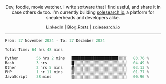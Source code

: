 <p align="center">Dev, foodie, movie watcher. I write software that I find useful, and share it in case others do too. I'm currently building <a href="https://solesearch.io">solesearch.io</a>, a platform for sneakerheads and developers alike.</p>
<p align="center">
  <a href="https://www.linkedin.com/in/peter-rauscher">LinkedIn</a>
  |
  <a href="https://dev.to/peterrauscher">Blog Posts</a>
  |
  <a href="https://solesearch.io">solesearch.io</a>
</p>
<hr/>
<!--START_SECTION:waka-->

```python
From: 27 November 2024 - To: 27 December 2024

Total Time: 64 hrs 48 mins

Python        56 hrs 2 mins   █████████████████████░░░░   83.76 %
Bash          3 hrs           █░░░░░░░░░░░░░░░░░░░░░░░░   04.49 %
Other         2 hrs 5 mins    ▓░░░░░░░░░░░░░░░░░░░░░░░░   03.13 %
PHP           1 hr 11 mins    ▒░░░░░░░░░░░░░░░░░░░░░░░░   01.77 %
JavaScript    38 mins         ▒░░░░░░░░░░░░░░░░░░░░░░░░   00.96 %
```

<!--END_SECTION:waka-->
